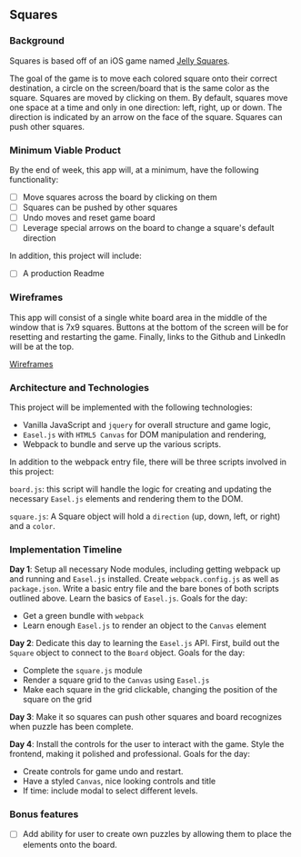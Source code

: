 ## Squares

### Background

Squares is based off of an iOS game named [Jelly Squares](https://itunes.apple.com/us/app/jelly-squares/id1178130126?mt=8).

The goal of the game is to move each colored square onto their correct destination, a circle on the screen/board that is the same color as the square. Squares are moved by clicking on them. By default, squares move one space at a time and only in one direction: left, right, up or down. The direction is indicated by an arrow on the face of the square. Squares can push other squares.

### Minimum Viable Product

By the end of week, this app will, at a minimum, have the following functionality:

- [ ] Move squares across the board by clicking on them
- [ ] Squares can be pushed by other squares
- [ ] Undo moves and reset game board
- [ ] Leverage special arrows on the board to change a square's default direction

In addition, this project will include:
- [ ] A production Readme

### Wireframes

This app will consist of a single white board area in the middle of the window that is 7x9 squares. Buttons at the bottom of the screen will be for resetting and restarting the game. Finally, links to the Github and LinkedIn will be at the top.

[Wireframes](docs/wireframes)

### Architecture and Technologies

This project will be implemented with the following technologies:

- Vanilla JavaScript and `jquery` for overall structure and game logic,
- `Easel.js` with `HTML5 Canvas` for DOM manipulation and rendering,
- Webpack to bundle and serve up the various scripts.

In addition to the webpack entry file, there will be three scripts involved in this project:

`board.js`: this script will handle the logic for creating and updating the necessary `Easel.js` elements and rendering them to the DOM.

`square.js`: A Square object will hold a `direction` (up, down, left, or right) and a `color`.

### Implementation Timeline

**Day 1**: Setup all necessary Node modules, including getting webpack up and running and `Easel.js` installed.  Create `webpack.config.js` as well as `package.json`.  Write a basic entry file and the bare bones of both scripts outlined above.  Learn the basics of `Easel.js`.  Goals for the day:

- Get a green bundle with `webpack`
- Learn enough `Easel.js` to render an object to the `Canvas` element

**Day 2**: Dedicate this day to learning the `Easel.js` API. First, build out the `Square` object to connect to the `Board` object. Goals for the day:

- Complete the `square.js` module
- Render a square grid to the `Canvas` using `Easel.js`
- Make each square in the grid clickable, changing the position of the square on the grid

**Day 3**: Make it so squares can push other squares and board recognizes when puzzle has been complete.


**Day 4**: Install the controls for the user to interact with the game. Style the frontend, making it polished and professional. Goals for the day:

- Create controls for game undo and restart.
- Have a styled `Canvas`, nice looking controls and title
- If time: include modal to select different levels.


### Bonus features
- [ ] Add ability for user to create own puzzles by allowing them to place the elements onto the board.
